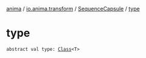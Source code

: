 [anima](../../index.md) / [io.anima.transform](../index.md) / [SequenceCapsule](index.md) / [type](./type.md)

# type

`abstract val type: `[`Class`](https://docs.oracle.com/javase/6/docs/api/java/lang/Class.html)`<T>`